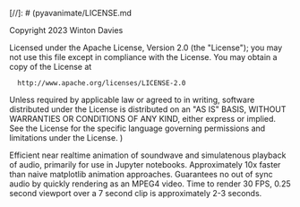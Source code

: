 
[//]: # (pyavanimate/LICENSE.md

 Copyright 2023 Winton Davies

 Licensed under the Apache License, Version 2.0 (the "License");
 you may not use this file except in compliance with the License.
 You may obtain a copy of the License at

      http://www.apache.org/licenses/LICENSE-2.0

 Unless required by applicable law or agreed to in writing, software
 distributed under the License is distributed on an "AS IS" BASIS,
 WITHOUT WARRANTIES OR CONDITIONS OF ANY KIND, either express or implied.
 See the License for the specific language governing permissions and
 limitations under the License.
)

Efficient near realtime animation of soundwave and simulatenous 
playback of audio, primarily for use in Jupyter notebooks. 
Approximately 10x faster than naive matplotlib animation approaches.
Guarantees no out of sync audio by quickly rendering as an MPEG4 video.
Time to render 30 FPS, 0.25 second viewport over a 7 second clip is 
approximately 2-3 seconds.


